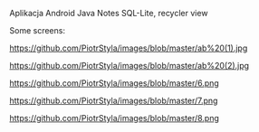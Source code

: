 Aplikacja Android Java
Notes SQL-Lite, recycler view

Some screens:

https://github.com/PiotrStyla/images/blob/master/ab%20(1).jpg

https://github.com/PiotrStyla/images/blob/master/ab%20(2).jpg

https://github.com/PiotrStyla/images/blob/master/6.png

https://github.com/PiotrStyla/images/blob/master/7.png

https://github.com/PiotrStyla/images/blob/master/8.png


